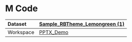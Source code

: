 



# M Code

|Dataset|[Sample_RBTheme_Lemongreen (1)](./../Sample_RBTheme_Lemongreen-(1).md)|
| :--- | :--- |
|Workspace|[PPTX_Demo](../../Workspaces/PPTX_Demo.md)|
